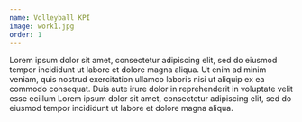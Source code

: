 ```yaml
---
name: Volleyball KPI
image: work1.jpg
order: 1
---
```

Lorem ipsum dolor sit amet, consectetur adipiscing elit, sed do eiusmod tempor incididunt ut labore et dolore magna aliqua. Ut enim ad minim veniam, quis nostrud exercitation ullamco laboris nisi ut aliquip ex ea commodo consequat. Duis aute irure dolor in reprehenderit in voluptate velit esse
 ecillum
 Lorem ipsum dolor sit amet, consectetur adipiscing elit, sed do eiusmod tempor incididunt ut labore et dolore magna aliqua.